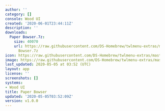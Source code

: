 ```yaml
---
author: ''
category: []
console: Wood UI
created: '2020-06-01T23:44:11Z'
description: ''
downloads:
  Paper Bowser.7z:
    size: 40070
    url: https://raw.githubusercontent.com/DS-Homebrew/twlmenu-extras/master/_nds/TWiLightMenu/akmenu/themes/Paper
      Bowser.7z
icon: https://raw.githubusercontent.com/DS-Homebrew/twlmenu-extras/master/_nds/TWiLightMenu/akmenu/themes/meta/Paper%20Bowser/icon.png
image: https://raw.githubusercontent.com/DS-Homebrew/twlmenu-extras/master/_nds/TWiLightMenu/akmenu/themes/meta/Paper%20Bowser/icon.png
last_updated: 2020-05-05 at 03:52 (UTC)
layout: app
license: ''
screenshots: []
systems:
- Wood UI
title: Paper Bowser
updated: '2020-05-05T03:52:09Z'
version: v1.0.0
---
```

